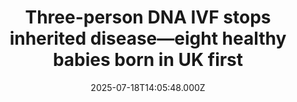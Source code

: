 ---
title: "Three-person DNA IVF stops inherited disease—eight healthy babies born in UK first"
date: 2025-07-18T14:05:48.000Z
category: Health
externalLink: "https://www.sciencedaily.com/releases/2025/07/250718031218.htm"
image: ""
excerpt: "In a groundbreaking UK first, eight healthy babies have been born using an IVF technique that includes DNA from three people—two parents and a female donor. The process, known as pronuclear transfer, was designed to prevent the inheritance of devastating mitochondrial diseases passed down through the mother’s DNA. The early results are highly promising: all the babies are developing normally,…"
---
